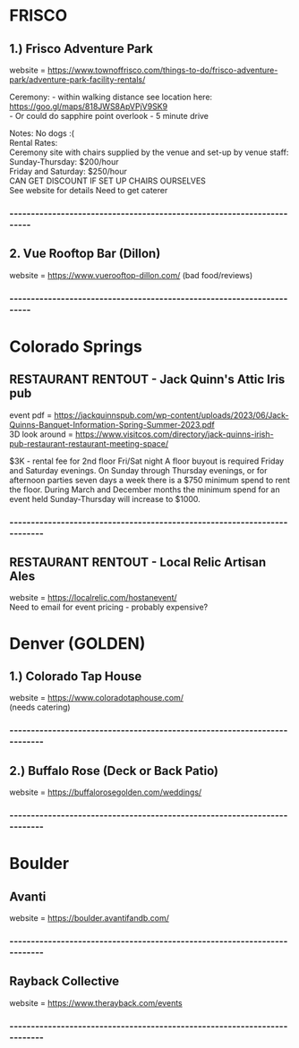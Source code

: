 


# FRISCO #

## 1.) Frisco Adventure Park ## 
website =  https://www.townoffrisco.com/things-to-do/frisco-adventure-park/adventure-park-facility-rentals/

Ceremony:
    - within walking distance see location here: https://goo.gl/maps/818JWS8ApVPjV9SK9    \
    - Or could do sapphire point overlook - 5 minute drive


Notes: 
No dogs :( \
Rental Rates: \
Ceremony site with chairs supplied by the venue and set-up by venue staff: \
Sunday-Thursday: $200/hour \
Friday and Saturday: $250/hour \
CAN GET DISCOUNT IF SET UP CHAIRS OURSELVES \
See website for details
Need to get caterer
### ---------------------------------------------------------------------- ###

## 2. Vue Rooftop Bar (Dillon) ##
website = https://www.vuerooftop-dillon.com/
(bad food/reviews)

### ---------------------------------------------------------------------- ###


# Colorado Springs #

##  RESTAURANT RENTOUT - Jack Quinn's Attic Iris pub  ##
event pdf = https://jackquinnspub.com/wp-content/uploads/2023/06/Jack-Quinns-Banquet-Information-Spring-Summer-2023.pdf   <br>
3D look around  = https://www.visitcos.com/directory/jack-quinns-irish-pub-restaurant-restaurant-meeting-space/    <br>

$3K - rental fee for 2nd floor Fri/Sat night
A floor  buyout is required Friday and Saturday evenings.
On Sunday through Thursday evenings, or for afternoon parties seven days a
week there is a $750 minimum spend to rent the floor. During March and
December months the minimum spend for an event held Sunday-Thursday will
increase to $1000. 

### ------------------------------------------------------------------------- ###
##  RESTAURANT RENTOUT - Local Relic Artisan Ales  ##
website = https://localrelic.com/hostanevent/    <br>
Need to email for event pricing - probably expensive?


# Denver (GOLDEN) #

## 1.)  Colorado Tap House    ##
website = https://www.coloradotaphouse.com/     <br>
(needs catering)
### ------------------------------------------------------------------------- ###

## 2.) Buffalo Rose (Deck or Back Patio) ##
website = https://buffalorosegolden.com/weddings/
### ------------------------------------------------------------------------- ###

# Boulder  #

##  Avanti ##
website = https://boulder.avantifandb.com/
### ------------------------------------------------------------------------- ###

##  Rayback Collective ##
website = https://www.therayback.com/events
### ------------------------------------------------------------------------- ###


